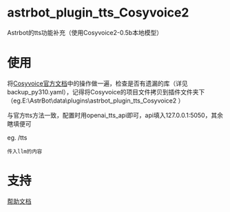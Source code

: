# astrbot_plugin_tts_Cosyvoice2

Astrbot的tts功能补充（使用Cosyvoice2-0.5b本地模型）

# 使用

将[Cosyvoice官方文档](https://www.modelscope.cn/models/iic/CosyVoice2-0.5B/summary)中的操作做一遍，检查是否有遗漏的库（详见backup_py310.yaml），记得将Cosyvoice的项目文件拷贝到插件文件夹下  （eg.E:\AstrBot\data\plugins\astrbot_plugin_tts_Cosyvoice2 ）

与官方tts方法一致，配置时用openai_tts_api即可，api填入127.0.0.1:5050，其余瞎填便可 

eg. /tts

    传入llm的内容

# 支持

[帮助文档](https://github.com/xiewoc/astrbot_plugin_tts_Cosyvoice2
)
